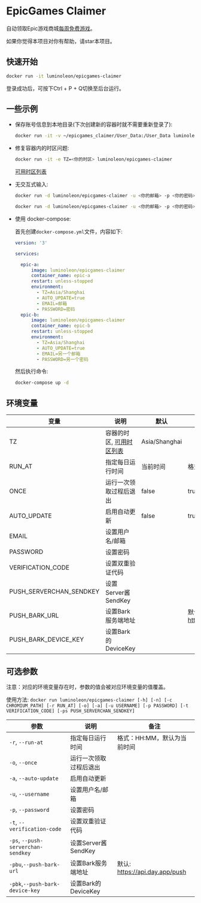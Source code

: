 # EpicGames Claimer

自动领取Epic游戏商城[每周免费游戏](https://www.epicgames.com/store/free-games)。

如果你觉得本项目对你有帮助，请star本项目。

## 快速开始

``` bash
docker run -it luminoleon/epicgames-claimer
```

登录成功后，可按下Ctrl + P + Q切换至后台运行。

## 一些示例

* 保存账号信息到本地目录(下次创建新的容器时就不需要重新登录了):

    ```bash
    docker run -it -v ~/epicgames_claimer/User_Data:/User_Data luminoleon/epicgames-claimer
    ```

* 修复容器内的时区问题:

    ```bash
    docker run -it -e TZ=<你的时区> luminoleon/epicgames-claimer
    ```

    [可用时区列表](https://en.wikipedia.org/wiki/List_of_tz_database_time_zones#List)

* 无交互式输入:

    ```bash
    docker run -d luminoleon/epicgames-claimer -u <你的邮箱> -p <你的密码>
    ```

    ```bash
    docker run -d luminoleon/epicgames-claimer -u <你的邮箱> -p <你的密码> -t <双重验证代码>
    ```

* 使用 docker-compose:

    首先创建`docker-compose.yml`文件，内容如下:

    ```yaml
    version: '3'

    services:

      epic-a:
          image: luminoleon/epicgames-claimer
          container_name: epic-a
          restart: unless-stopped
          environment:
            - TZ=Asia/Shanghai
            - AUTO_UPDATE=true
            - EMAIL=邮箱
            - PASSWORD=密码
      epic-b:
          image: luminoleon/epicgames-claimer
          container_name: epic-b
          restart: unless-stopped
          environment:
            - TZ=Asia/Shanghai
            - AUTO_UPDATE=true
            - EMAIL=另一个邮箱
            - PASSWORD=另一个密码
    ```

    然后执行命令:

    ```bash
    docker-compose up -d
    ```

## 环境变量

| 变量                    | 说明                  | 默认   | 备注                            |
| ----------------------- | -------------------- | ------ | ------------------------------ |
| TZ                      | 容器的时区, [可用时区列表](https://en.wikipedia.org/wiki/List_of_tz_database_time_zones#List) | Asia/Shanghai |  |
| RUN_AT                  | 指定每日运行时间      | 当前时间 | 格式：HH:MM                    |
| ONCE                    | 运行一次领取过程后退出 | false   | true/false                     |
| AUTO_UPDATE             | 启用自动更新          | false   | true/false                     |
| EMAIL                   | 设置用户名/邮箱       |         |                                |
| PASSWORD                | 设置密码              |         |                               |
| VERIFICATION_CODE       | 设置双重验证代码      |         |                                |
| PUSH_SERVERCHAN_SENDKEY | 设置Server酱SendKey  |         |                                |
| PUSH_BARK_URL           | 设置Bark服务端地址    |         | 默认: https://api.day.app/push |
| PUSH_BARK_DEVICE_KEY    | 设置Bark的DeviceKey  |         |                                |

## 可选参数

注意：对应的环境变量存在时，参数的值会被对应环境变量的值覆盖。

使用方法: `docker run luminoleon/epicgames-claimer [-h] [-n] [-c CHROMIUM_PATH] [-r RUN_AT] [-o] [-a] [-u USERNAME] [-p PASSWORD] [-t VERIFICATION_CODE] [-ps PUSH_SERVERCHAN_SENDKEY]`

| 参数                               | 说明                  | 备注                           |
| ---------------------------------- | -------------------- | ------------------------------ |
| `-r`, `--run-at`                   | 指定每日运行时间      | 格式：HH:MM，默认为当前时间      |
| `-o`, `--once`                     | 运行一次领取过程后退出 |                                |
| `-a`, `--auto-update`              | 启用自动更新          |                                |
| `-u`, `--username`                 | 设置用户名/邮箱       |                                |
| `-p`, `--password`                 | 设置密码              |                                |
| `-t`, `--verification-code`        | 设置双重验证代码       |                                |
| `-ps`, `--push-serverchan-sendkey` | 设置Server酱SendKey   |                                |
| `-pbu`,`--push-bark-url`           | 设置Bark服务端地址     | 默认: https://api.day.app/push |
| `-pbk`,`--push-bark-device-key`    | 设置Bark的DeviceKey   |                                |
